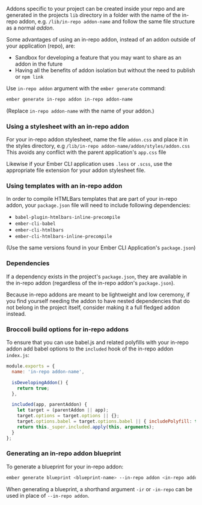 Addons specific to your project can be created inside your repo and are
generated in the projects `lib` directory in a folder with the name of
the in-repo addon, e.g. `/lib/in-repo addon-name` and follow the same
file structure as a normal *addon*.

Some advantages of using an in-repo addon, instead of an addon outside of
your application (repo), are:

- Sandbox for developing a feature that you may want to share as an
  addon in the future
- Having all the benefits of addon isolation but without the need to
  publish or `npm link`

Use `in-repo addon` argument with the `ember generate` command:

```bash
ember generate in-repo addon in-repo addon-name
```

(Replace `in-repo addon-name` with the name of your addon.)

### Using a stylesheet with an in-repo addon

For your in-repo addon stylesheet, name the file `addon.css` and place
it in the styles directory, e.g `/lib/in-repo addon-name/addon/styles/addon.css`
This avoids any conflict with the parent application's `app.css` file

Likewise if your Ember CLI application uses `.less` or `.scss`, use the
appropriate file extension for your addon stylesheet file.

### Using templates with an in-repo addon

In order to compile HTMLBars templates that are part of your in-repo addon,
your `package.json` file will need to include following dependencies:

- `babel-plugin-htmlbars-inline-precompile`
- `ember-cli-babel`
- `ember-cli-htmlbars`
- `ember-cli-htmlbars-inline-precompile`

(Use the same versions found in your Ember CLI Application's `package.json`)

### Dependencies

If a dependency exists in the project's `package.json`, they are available in the in-repo addon
(regardless of the in-repo addon's `package.json`).

Because in-repo addons are meant to be lightweight and low ceremony, if you find yourself
needing the addon to have nested dependencies that do not belong in the project itself,
consider making it a full fledged addon instead.

### Broccoli build options for in-repo addons

To ensure that you can use babel.js and related polyfills with your in-repo addon
add babel options to the `included` hook of the in-repo addon `index.js`:

```js
module.exports = {
  name: 'in-repo addon-name',

  isDevelopingAddon() {
    return true;
  },

  included(app, parentAddon) {
    let target = (parentAddon || app);
    target.options = target.options || {};
    target.options.babel = target.options.babel || { includePolyfill: true };
    return this._super.included.apply(this, arguments);
  }
};
```

### Generating an in-repo addon blueprint

To generate a blueprint for your in-repo addon:

```bash
ember generate blueprint <blueprint-name> --in-repo addon <in-repo addon-name>
```

When generating a blueprint, a shorthand argument `-ir` or `-in-repo` can be
used in place of `--in-repo addon`.
